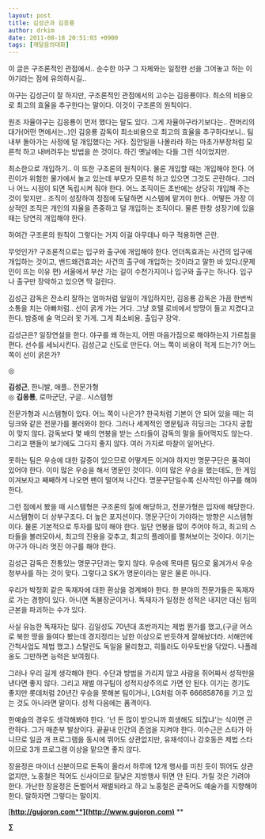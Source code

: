 ```yaml
---
layout: post
title: 김성근과 김응룡
author: drkim
date: 2011-08-18 20:51:03 +0900
tags: [깨달음의대화]
---
```

 이 글은 구조론적인 관점에서.. 순수한 야구 그 자체와는 일정한 선을 그어놓고 하는 이야기라는 점에 유의하시길.. 

야구는 김성근이 잘 하지만, 구조론적인 관점에서의 고수는 김응룡이다. 최소의 비용으로 최고의 효율을 추구한다는 말이다. 이것이 구조론의 원칙이다. 

원조 자율야구는 김응룡이 먼저 했다는 말도 있다. 그게 자율야구라기보다는.. 잔머리의 대가(어떤 면에서는..)인 김응룡 감독이 최소비용으로 최고의 효율을 추구하다보니.. 팀 내부 돌아가는 사정에 덜 개입했다는 거다. 집안일을 나몰라라 하는 마초가부장처럼 모른척 하고 내버려두는 방법을 쓴 것이다. 하긴 옛날에는 다들 그런 식이었지만. 

최소한으로 개입하기.. 이 또한 구조론의 원칙이다. 물론 개입할 때는 개입해야 한다. 어린이가 위험한 물가에서 놀고 있는데 부모가 모른척 하고 있으면 그것도 곤란하다. 그러나 어느 시점이 되면 독립시켜 줘야 한다. 어느 조직이든 초반에는 상당히 개입해 주는 것이 맞지만.. 조직이 성장하여 정점에 도달하면 시스템에 맡겨야 한다.. 어떻든 가장 이상적인 조직은 개인의 자율을 존중하고 덜 개입하는 조직이다. 물론 한창 성장기에 있을 때는 당연히 개입해야 한다. 

하여간 구조론의 원칙이 그렇다는 거지 이걸 아무데나 마구 적용하면 곤란. 

무엇인가? 구조론적으로는 입구와 출구에 개입해야 한다. 언더독효과는 사건의 입구에 개입하는 것이고, 밴드왜건효과는 사건의 출구에 개입하는 것이라고 말한 바 있다.(문제인이 뜨는 이유 편) 서울에서 부산 가는 길이 수천가지이나 입구와 출구는 하나다. 입구나 출구만 장악하고 있으면 딱 걸린다. 

김성근 감독은 잔소리 잘하는 엄마처럼 일일이 개입하지만, 김응룡 감독은 가끔 한번씩 소통을 치는 아빠처럼.. 선이 굵게 가는 거다. 그냥 호텔 로비에서 방망이 들고 지켰다고 한다. 밤중에 술 먹으러 못 가게. 그게 최소비용. 출입구 장악. 

김성근은? 일장연설을 한다. 야구를 왜 하는지, 어떤 마음가짐으로 해야하는지 가르침을 편다. 선수를 세뇌시킨다. 김성근교 신도로 만든다. 어느 쪽이 비용이 적게 드는가? 어느 쪽이 선이 굵은가? 

◎ 

**김성근**, 한니발, 애플.. 전문가형  
◎ **김응룡**, 로마군단, 구글.. 시스템형 

전문가형과 시스템형이 있다. 어느 쪽이 나은가? 한국처럼 기본이 안 되어 있을 때는 히딩크와 같은 전문가를 불러와야 한다. 그러나 세계적인 명문팀과 히딩크는 그다지 궁합이 맞지 않다. 감독보다 몇 배의 연봉을 받는 스타들이 감독의 말을 들어먹지도 않는다. 그리고 팬들이 보기에도 그다지 좋지 않다. 여러 가지로 마찰이 일어난다. 

못하는 팀은 우승에 대한 갈증이 있으므로 어떻게든 이겨야 하지만 명문구단은 품격이 있어야 한다. 이미 많은 우승을 해서 명문인 것이다. 이미 많은 우승을 했는데도, 한 게임 이겨보자고 째째하게 나오면 팬이 떨어져 나간다. 명문구단일수록 신사적인 야구를 해야 한다. 

그런 점에서 봤을 때 시스템형은 구조론의 질에 해당하고, 전문가형은 입자에 해당한다. 시스템형이 더 상부구조다. 더 높은 포지션이다. 명문구단이 가야하는 방향은 시스템형이다. 물론 기본적으로 투자를 많이 해야 한다. 일단 연봉을 많이 주어야 하고, 최고의 스타들을 볼러모아서, 최고의 진용을 갖추고, 최고의 플레이를 펼쳐보이는 것이다. 이기는 야구가 아니라 멋진 야구를 해야 한다. 

김성근 감독은 전통있는 명문구단과는 맞지 않다. 우승에 목마른 팀으로 옮겨가서 우승청부사를 하는 것이 맞다. 그렇다고 SK가 명문이라는 말은 물론 아니다. 



우리가 박정희 같은 독재자에 대한 환상을 경계해야 한다. 한 분야의 전문가들은 독재자로 가는 경향이 있다. 아니면 독불장군이거나. 독재자가 일정한 성적은 내지만 대신 팀의 근본을 파괴하는 수가 있다. 

  


사실 유능한 독재자는 많다. 김일성도 70년대 초반까지는 제법 뭔가를 했고,(구글 어스로 북한 땅을 들여다 봤는데 경지정리는 남한 이상으로 반듯하게 잘해놨더라. 서해안에 간척사업도 제법 했고.) 스탈린도 독일을 물리쳤고, 히틀러도 아우토반을 닦았다. 나폴레옹도 그만하면 능력은 보여줬다. 

그러나 우리 길게 생각해야 한다. 수단과 방법을 가리지 않고 사람을 쥐어짜서 성적만을 낸다면 좋지 않다. 그리고 재벌 야구팀이 성적지상주의로 가면 안 된다. 이기는 경기도 좋지만 롯데처럼 20년간 우승을 못해본 팀이거나, LG처럼 아주 66685876을 기고 있는 것도 아니라면 말이다. 성적 다음에는 품격이다. 

한예슬의 경우도 생각해봐야 한다. '넌 돈 많이 받으니까 희생해도 되잖냐'는 식이면 곤란하다. 그거 매춘부 발상이다. 끝끝내 인간의 존엄을 지켜야 한다. 이수근은 스타가 아니므로 일곱 개 프로그램을 동시에 뛰어도 상관없지만, 유재석이나 강호동은 제법 스타이므로 3개 프로그램 이상을 맡으면 좋지 않다. 

장윤정은 마이너 신분이므로 돈독이 올라서 하루에 12개 행사를 미친 듯이 뛰어도 상관없지만, 노홍철은 적어도 신사이므로 질낮은 지방행사 뛰면 안 된다. 가릴 것은 가려야 한다. 가난한 장윤정은 돈벌어서 재벌되라고 하고 노홍철은 곧죽어도 예술가를 지향해야 한다. 말하자면 그렇다는 말이지. 






  




[**http://gujoron.com**](http://www.gujoron.com)** 
**

**∑**